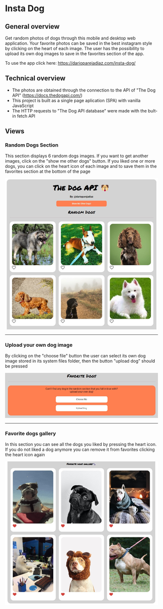# Insta Dog

## General overview

Get random photos of dogs through this mobile and desktop web application. Your favorite photos can be saved in the best instagram style by clicking on the heart of each image. The user has the possibility to upload its own dog images to save in the favorites section of the app.

To use the app click here: https://darioparejadiaz.com/insta-dog/

## Technical overview

- The photos are obtained through the connection to the API of "The Dog API" (https://docs.thedogapi.com/)
- This project is built as a single page aplication (SPA) with vanilla JavaScript
- The HTTP requests to "The Dog API database" were made with the bult-in fetch API

## Views

### **Random Dogs Section**

This section displays 6 random dogs images. If you want to get another images, click on the "show me other dogs" button. If you liked one or more dogs, you can click on the heart icon of each image and to save them in the favorites section at the bottom of the page

![](/assets/readme-imgs/random-dogs.jpg)

---

### **Upload your own dog image**

By clicking on the "choose file" button the user can select its own dog image stored in its system files folder, then the button "upload dog" should be pressed

![](/assets/readme-imgs/upload-dogs.jpg)

---

### **Favorite dogs gallery**

In this section you can see all the dogs you liked by pressing the heart icon. If you do not liked a dog anymore you can remove it from favorites clicking the heart icon again

![](/assets/readme-imgs/favorite-dogs.jpg)
